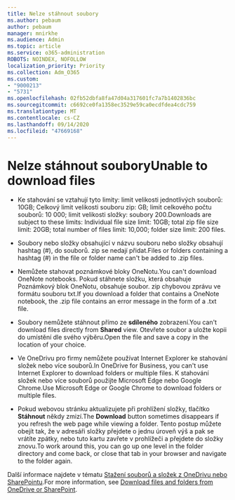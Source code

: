 ```yaml
---
title: Nelze stáhnout soubory
ms.author: pebaum
author: pebaum
manager: mnirkhe
ms.audience: Admin
ms.topic: article
ms.service: o365-administration
ROBOTS: NOINDEX, NOFOLLOW
localization_priority: Priority
ms.collection: Adm_O365
ms.custom:
- "9000213"
- "5731"
ms.openlocfilehash: 02fb52dbfa8fa47d04a317601fc7a7b1402836bc
ms.sourcegitcommit: c6692ce0fa1358ec3529e59ca0ecdfdea4cdc759
ms.translationtype: MT
ms.contentlocale: cs-CZ
ms.lasthandoff: 09/14/2020
ms.locfileid: "47669168"
---
```

# <a name="unable-to-download-files"></a><span data-ttu-id="8c027-102">Nelze stáhnout soubory</span><span class="sxs-lookup"><span data-stu-id="8c027-102">Unable to download files</span></span>

- <span data-ttu-id="8c027-103">Ke stahování se vztahují tyto limity: limit velikosti jednotlivých souborů: 10GB; Celkový limit velikosti souboru zip: GB; limit celkového počtu souborů: 10 000; limit velikosti složky: soubory 200.</span><span class="sxs-lookup"><span data-stu-id="8c027-103">Downloads are subject to these limits: Individual file size limit: 10GB; total zip file size limit: 20GB; total number of files limit: 10,000; folder size limit: 200 files.</span></span>
- <span data-ttu-id="8c027-104">Soubory nebo složky obsahující v názvu souboru nebo složky obsahují hashtag (#), do souborů. zip se nedají přidat.</span><span class="sxs-lookup"><span data-stu-id="8c027-104">Files or folders containing a hashtag (#) in the file or folder name can't be added to .zip files.</span></span>  
    
- <span data-ttu-id="8c027-105">Nemůžete stahovat poznámkové bloky OneNotu.</span><span class="sxs-lookup"><span data-stu-id="8c027-105">You can't download OneNote notebooks.</span></span> <span data-ttu-id="8c027-106">Pokud stáhnete složku, která obsahuje Poznámkový blok OneNotu, obsahuje soubor. zip chybovou zprávu ve formátu souboru txt.</span><span class="sxs-lookup"><span data-stu-id="8c027-106">If you download a folder that contains a OneNote notebook, the .zip file contains an error message in the form of a .txt file.</span></span>  
    
- <span data-ttu-id="8c027-107">Soubory nemůžete stáhnout přímo ze **sdíleného**  zobrazení.</span><span class="sxs-lookup"><span data-stu-id="8c027-107">You can't download files directly from **Shared**  view.</span></span> <span data-ttu-id="8c027-108">Otevřete soubor a uložte kopii do umístění dle svého výběru.</span><span class="sxs-lookup"><span data-stu-id="8c027-108">Open the file and save a copy in the location of your choice.</span></span>  
    
- <span data-ttu-id="8c027-109">Ve OneDrivu pro firmy nemůžete používat Internet Explorer ke stahování složek nebo více souborů.</span><span class="sxs-lookup"><span data-stu-id="8c027-109">In OneDrive for Business, you can't use Internet Explorer to download folders or multiple files.</span></span> <span data-ttu-id="8c027-110">K stahování složek nebo více souborů použijte Microsoft Edge nebo Google Chrome.</span><span class="sxs-lookup"><span data-stu-id="8c027-110">Use Microsoft Edge or Google Chrome to download folders or multiple files.</span></span>  
    
- <span data-ttu-id="8c027-111">Pokud webovou stránku aktualizujete při prohlížení složky, tlačítko **Stáhnout** někdy zmizí.</span><span class="sxs-lookup"><span data-stu-id="8c027-111">The **Download** button sometimes disappears if you refresh the web page while viewing a folder.</span></span> <span data-ttu-id="8c027-112">Tento postup můžete obejít tak, že v adresáři složky přejdete o jednu úroveň výš a pak se vrátíte zpátky, nebo tuto kartu zavřete v prohlížeči a přejdete do složky znovu.</span><span class="sxs-lookup"><span data-stu-id="8c027-112">To work around this, you can go up one level in the folder directory and come back, or close that tab in your browser and navigate to the folder again.</span></span>  
    
<span data-ttu-id="8c027-113">Další informace najdete v tématu [Stažení souborů a složek z OneDrivu nebo SharePointu](https://support.office.com/article/download-files-and-folders-from-onedrive-or-sharepoint-5c7397b7-19c7-4893-84fe-d02e8fa5df05).</span><span class="sxs-lookup"><span data-stu-id="8c027-113">For more information, see [Download files and folders from OneDrive or SharePoint](https://support.office.com/article/download-files-and-folders-from-onedrive-or-sharepoint-5c7397b7-19c7-4893-84fe-d02e8fa5df05).</span></span>